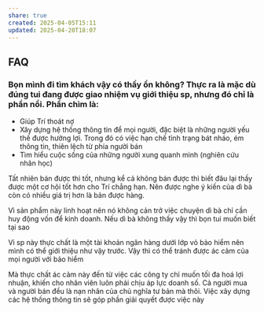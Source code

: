 ```yaml
---
share: true
created: 2025-04-05T15:11
updated: 2025-04-20T18:07
---
```

## FAQ
### Bọn mình đi tìm khách vậy có thấy ổn không? Thực ra là mặc dù đúng tui đang được giao nhiệm vụ giới thiệu sp, nhưng đó chỉ là phần nổi. Phần chìm là:
- Giúp Trí thoát nợ
- Xây dựng hệ thống thông tin để mọi người, đặc biệt là những người yếu thế được hưởng lợi. Trong đó có việc hạn chế tình trạng bát nháo, ém thông tin, thiên lệch từ phía người bán 
- Tìm hiểu cuộc sống của những người xung quanh mình (nghiên cứu nhân học)

Tất nhiên bán được thì tốt, nhưng kể cả không bán được thì biết đâu lại thấy được một cơ hội tốt hơn cho Trí chẳng hạn. Nên được nghe ý kiến của dì bà còn có nhiều giá trị hơn là bản được hàng. 

Vì sản phẩm này linh hoạt nên nó không cản trở việc chuyện dì bà chỉ cần huy động vốn để kinh doanh. Nếu dì bà không thấy vậy thì bọn tui muốn biết tại sao

Vì sp này thực chất là một tài khoản ngân hàng dưới lớp vỏ bảo hiểm nên mình có thể giới thiệu như vậy trước. Vậy thì có thể tránh được ác cảm của mọi người với bảo hiểm 

Mà thực chất ác cảm này đến từ việc các công ty chỉ muốn tối đa hoá lợi nhuận, khiến cho nhân viên luôn phải chịu áp lực doanh số. Cả người mua và người bán đều là nạn nhân của chủ nghĩa tư bản mà thôi. Việc xây dựng các hệ thống thông tin sẽ góp phần giải quyết được việc này